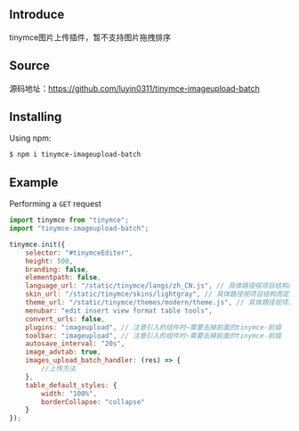 ## Introduce
tinymce图片上传插件，暂不支持图片拖拽排序

## Source
源码地址：https://github.com/luyin0311/tinymce-imageupload-batch

## Installing

Using npm:

```bash
$ npm i tinymce-imageupload-batch
```
## Example

Performing a `GET` request

```js
import tinymce from "tinymce";
import "tinymce-imageupload-batch";

tinymce.init({
    selector: "#tinymceEditer",
    height: 500,
    branding: false,
    elementpath: false,
    language_url: "/static/tinymce/langs/zh_CN.js", // 具体路径视项目结构而定
    skin_url: "/static/tinymce/skins/lightgray", // 具体路径视项目结构而定
    theme_url: "/static/tinymce/themes/modern/theme.js", // 具体路径视项目结构而定
    menubar: "edit insert view format table tools",
    convert_urls: false,
    plugins: "imageupload", // 注意引入的组件时~需要去掉前面的tinymce-前缀
    toolbar: "imageupload", // 注意引入的组件时~需要去掉前面的tinymce-前缀
    autosave_interval: "20s",
    image_advtab: true,
    images_upload_batch_handler: (res) => {
        //上传方法
    },
    table_default_styles: {
        width: "100%",
        borderCollapse: "collapse"
    }
});
```